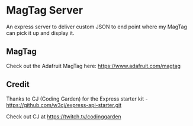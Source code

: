 # MagTag Server

An express server to deliver custom JSON to end point where my MagTag can pick it up and display it.

## MagTag
Check out the Adafruit MagTag here: https://www.adafruit.com/magtag

## Credit
Thanks to CJ (Coding Garden) for the Express starter kit - https://github.com/w3cj/express-api-starter.git

Check out CJ at https://twitch.tv/codinggarden